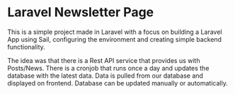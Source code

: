 # Laravel Newsletter Page

This is a simple project made in Laravel with a focus on building a Laravel App using Sail, configuring the environment and creating simple backend functionality.

The idea was that there is a Rest API service that provides us with Posts/News. There is a cronjob that runs once a day and updates the database with the latest data. Data is pulled from our database and displayed on frontend. Database can be updated manually or automatically.